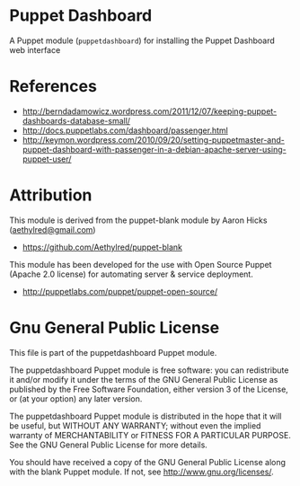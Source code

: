 # Puppet Dashboard

A Puppet module (`puppetdashboard`) for installing the Puppet Dashboard web interface

# References

* http://berndadamowicz.wordpress.com/2011/12/07/keeping-puppet-dashboards-database-small/
* http://docs.puppetlabs.com/dashboard/passenger.html
* http://keymon.wordpress.com/2010/09/20/setting-puppetmaster-and-puppet-dashboard-with-passenger-in-a-debian-apache-server-using-puppet-user/

# Attribution

This module is derived from the puppet-blank module by Aaron Hicks (aethylred@gmail.com)

* https://github.com/Aethylred/puppet-blank

This module has been developed for the use with Open Source Puppet (Apache 2.0 license) for automating server & service deployment.

* http://puppetlabs.com/puppet/puppet-open-source/

# Gnu General Public License

This file is part of the puppetdashboard Puppet module.

The puppetdashboard Puppet module is free software: you can redistribute it and/or modify it under the terms of the GNU General Public License as published by the Free Software Foundation, either version 3 of the License, or (at your option) any later version.

The puppetdashboard Puppet module is distributed in the hope that it will be useful, but WITHOUT ANY WARRANTY; without even the implied warranty of MERCHANTABILITY or FITNESS FOR A PARTICULAR PURPOSE.  See the GNU General Public License for more details.

You should have received a copy of the GNU General Public License along with the blank Puppet module.  If not, see <http://www.gnu.org/licenses/>.